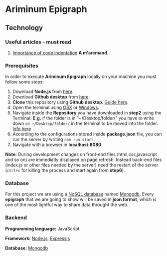 # Ariminum Epigraph

## Technology 

### Useful articles - must read 

1. [Importance of code indentation](http://mrbool.com/importance-of-code-indentation/29079) **A m'arcmand**.

### Prerequisites

In order to execute **Ariminum Epigraph** locally on your machine you must follow some steps:

1. Download **Node.js** from [here](https://nodejs.org/it/download/).
2. Download **Github desktop** from [here](https://desktop.github.com/).
2. **Clone** this repository using **Github desktop**. [Guide here](https://help.github.com/desktop/guides/contributing-to-projects/cloning-a-repository-from-github-to-github-desktop/).
3. Open the terminal using [OSX](http://blog.teamtreehouse.com/introduction-to-the-mac-os-x-command-line) or [Windows](https://www.lifewire.com/how-to-open-command-prompt-2618089).
4. Navigate inside the **Repository** you have downloaded in **step2** using the Terminal. **E.g.** if the folder is in "~/Desktop/folder/" you have to write down `cd ~/Desktop/folder/` in the terminal to be moved into the folder. [Info here](http://mac.appstorm.net/how-to/utilities-how-to/how-to-use-terminal-the-basics/) 
5. According to the configurations stored inside **package.json** file, you can run the server by writing `npm run start`.
6. Navigate with a browser in **localhost:8080**.

**Note:** During development changes on front-end files (html,css,javascript and so on) are immediatly displayed on page refresh. Instead back-end files (index.js or other files needed by the server) need the restart of the server (`ctrl+c` for killing the process and start again from **step6**).

### Database

For this project we are using a [NoSQL database](https://www.mongodb.com/nosql-explained) named [Mongodb](https://www.mongodb.com/).
Every **epigraph** that we are going to show will be saved in **json format**, which is one of the most lightful way to share data throught the web.

### Backend 

**Programming language:** JavaScript

**Framework:** [Node.js](https://nodejs.org/it/), [Expressjs](http://expressjs.com/)

**Database:** [Mongodb](https://www.mongodb.com/)



